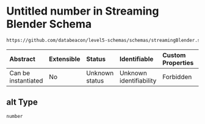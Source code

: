 # Untitled number in Streaming Blender Schema

```txt
https://github.com/databeacon/level5-schemas/schemas/streamingBlender.schema.json#/properties/flights/properties/synced/properties/location/properties/alt
```



| Abstract            | Extensible | Status         | Identifiable            | Custom Properties | Additional Properties | Access Restrictions | Defined In                                                                                      |
| :------------------ | :--------- | :------------- | :---------------------- | :---------------- | :-------------------- | :------------------ | :---------------------------------------------------------------------------------------------- |
| Can be instantiated | No         | Unknown status | Unknown identifiability | Forbidden         | Allowed               | none                | [streamingBlender.schema.json\*](../../out/streamingBlender.schema.json "open original schema") |

## alt Type

`number`
